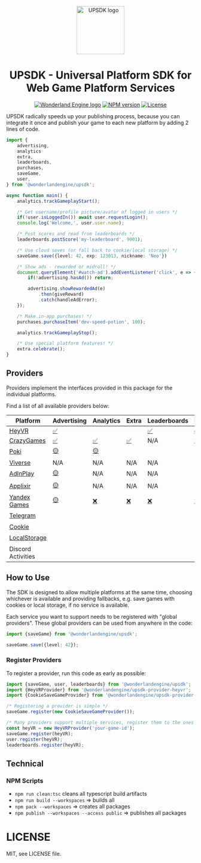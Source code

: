 <div align="center">
  <a href="https://github.com/WonderlandEngine/upsdk/#readme">
    <picture>
      <img alt="UPSDK logo" src="https://wonderlandengine.com/static/upsdk-logo_256.png" height="128">
    </picture>
  </a>
  <h1>UPSDK - Universal Platform SDK for Web Game Platform Services</h1>

<a href="https://wonderlandengine.com"><img alt="Wonderland Engine logo" src="https://img.shields.io/badge/MADE%20BY%20Wonderland%20Engine-2b2b2b.svg"></a>
<a href="https://www.npmjs.com/package/@wonderlandengine/upsdk"><img alt="NPM version" src="https://img.shields.io/npm/v/@wonderlandengine/upsdk.svg"></a>
<a href="https://github.com/WonderlandEngine/upsdk/blob/main/LICENSE"><img alt="License" src="https://img.shields.io/npm/l/@wonderlandengine/upsdk.svg"></a>

</div>

UPSDK radically speeds up your publishing process, because you can integrate it once
and publish your game to each new platform by adding 2 lines of code.

```ts
import {
    advertising,
    analytics
    extra,
    leaderboards,
    purchases,
    saveGame,
    user,
} from '@wonderlandengine/upsdk';

async function main() {
    analytics.trackGameplayStart();

    /* Get username/profile picture/avatar of logged in users */
    if(!user.isLoggedIn()) await user.requestLogin();
    console.log('Welcome,', user.user.name);

    /* Post scores and read from leaderboards */
    leaderboards.postScore('my-leaderboard', 9001);

    /* Use cloud saves (or fall back to cookie/local storage) */
    saveGame.save({level: 42, exp: 123013, nickname: 'Neo'})

    /* Show ads - rewarded or midroll! */
    document.queryElement('#watch-ad').addEventListener('click', e => {
        if(!advertising.hasAd()) return;

        advertising.showRewardedAd(e)
            .then(giveReward)
            .catch(handleAdError);
    });

    /* Make in-app purchases! */
    purchases.purchaseItem('dev-speed-potion', 100);

    analytics.trackGameplayStop();

    /* Use special platform features! */
    extra.celebrate();
}
```

## Providers

Providers implement the interfaces provided in this package for the individual platforms.

Find a list of all available providers below:

[i]: ## "Implemented."
[n]: ## "Not implemented."
[u]: ## "Used in production."

| **Platform**                                                                                | **Advertising** | **Analytics** | **Extra** | **Leaderboards** | **Purchases** | **SaveGame** | **User** |
| ------------------------------------------------------------------------------------------- | -------------- | -------------- | --------- | ---------------- | ------------- | ------------ | -------- |
| [HeyVR](https://www.npmjs.com/package/@wonderlandengine/upsdk-provider-heyvr)               | [✅][u]        |                |           | [✅][u]          | [✅][u]       | [✅][u]      | [✅][u]  |
| [CrazyGames](https://www.npmjs.com/package/@wonderlandengine/upsdk-provider-crazygames)     | [✅][u]        | [✅][u]        | [✅][u]   | N/A              | [❌][n]       | [✅][u]      | [✅][u]  |
| [Poki](https://www.npmjs.com/package/@wonderlandengine/upsdk-provider-poki)                 | [🟡][i]        | [🟡][i]        |           |                  |               |              |          |
| [Viverse](https://www.npmjs.com/package/@wonderlandengine/upsdk-provider-viverse)           | N/A            | N/A            | N/A       | N/A              | N/A           | N/A          | [✅][u]  |
| [AdInPlay](https://www.npmjs.com/package/@wonderlandengine/upsdk-provider-adinplay)         | [🟡][i]        | N/A            | N/A       | N/A              | N/A           | N/A          | N/A      |
| [Applixir](https://www.npmjs.com/package/@wonderlandengine/upsdk-provider-applixir)         | [🟡][i]        | N/A            | N/A       | N/A              | N/A           | N/A          | N/A      |
| [Yandex Games](https://www.npmjs.com/package/@wonderlandengine/upsdk-provider-yandexgames)  | [🟡][i]        | [❌][n]        | [❌][n]   |  [❌][n]         | [❌][n]       | [❌][n]      | [❌][n]  |
| [Telegram](https://www.npmjs.com/package/@wonderlandengine/upsdk-provider-telegram)         |                |                |           |                  |               |              | [🟡][i]  |
| [Cookie](https://www.npmjs.com/package/@wonderlandengine/upsdk-provider-cookie)             |                |                |           |                  |               | [✅][u]      |          |
| [LocalStorage](https://www.npmjs.com/package/@wonderlandengine/upsdk-provider-localstorage) |                |                |           |                  |               | [🟡][i]      |          |
| Discord Activities                                                                          |                |                |           |                  |               |              |          |

## How to Use

The SDK is designed to allow multiple platforms at the same time, choosing whichever is available
and providing fallbacks, e.g. save games with cookies or local storage, if no service is available.

Each service you want to support needs to be registered with "global providers".
These global providers can be used from anywhere in the code:

```ts
import {saveGame} from '@wonderlandengine/upsdk';

saveGame.save({level: 42});
```

### Register Providers

To register a provider, run this code as early as possible:

```ts
import {saveGame, user, leaderboards} from '@wonderlandengine/upsdk';
import {HeyVRProvider} from '@wonderlandengine/upsdk-provider-heyvr';
import {CookieSaveGameProvider} from '@wonderlandengine/upsdk-provider-cookie';

/* Registering a provider is simple */
saveGame.register(new CookieSaveGameProvider());

/* Many providers support multiple services, register them to the ones you use: */
const heyVR = new HeyVRProvider('your-game-id');
saveGame.register(heyVR);
user.register(heyVR);
leaderboards.register(heyVR);
```

## Technical

### NPM Scripts

- `npm run clean:tsc` cleans all typescript build artifacts
- `npm run build --workspaces` => builds all
- `npm pack --workspaces` => creates all packages
- `npm publish --workspaces --access public` => publishes all packages

# LICENSE

MIT, see LICENSE file.